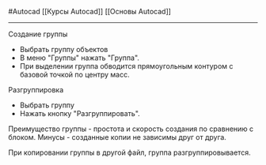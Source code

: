 #Autocad 
[[Курсы Autocad]]
[[Основы Autocad]]
__________
Создание группы
- Выбрать группу объектов
- В меню "Группы" нажать "Группа".
- При выделении группа обводится прямоугольным контуром с базовой точкой по центру масс.

Разгруппировка
- Выбрать группу
- Нажать кнопку "Разгруппировать".

Преимущество группы - простота и скорость создания по сравнению с блоком.
Минусы - созданные копии не зависимы друг от друга.

При копировании группы в другой файл, группа разгруппировывается.
